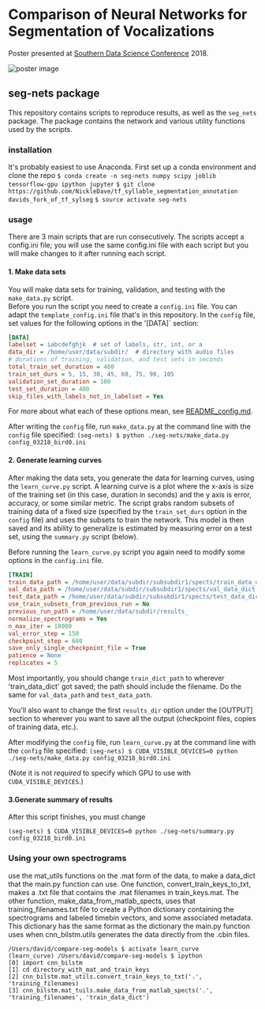 # Comparison of Neural Networks for Segmentation of Vocalizations
Poster presented at 
[Southern Data Science Conference](https://www.southerndatascience.com/) 2018.  

![poster image ](./doc/sdsc2018_poster/sdsc_nicholson_2018.png)

## seg-nets package

This repository contains scripts to reproduce results, as well as the `seg_nets` package.
The package contains the network and various utility functions used by the scripts.

### installation

It's probably easiest to use Anaconda. First set up a conda environment and clone the repo
`$ conda create -n seg-nets numpy scipy joblib tensorflow-gpu ipython jupyter`
`$ git clone https://github.com/NickleDave/tf_syllable_segmentation_annotation davids_fork_of_tf_sylseg`
`$ source activate seg-nets`

### usage

There are 3 main scripts that are run consecutively.
The scripts accept a config.ini file; you will use the same config.ini file with each script
but you will make changes to it after running each script.

#### 1. Make data sets

You will make data sets for training, validation, and testing with the `make_data.py` script.  
Before you run the script you need to create a `config.ini` file. You can adapt the 
`template_config.ini` file that's in this repository.
In the `config` file, set values for the following options in the '[DATA]` section:  
```ini
[DATA]
labelset = iabcdefghjk  # set of labels, str, int, or a 
data_dir = /home/user/data/subdir/  # directory with audio files
# durations of training, validation, and test sets in seconds
total_train_set_duration = 400
train_set_durs = 5, 15, 30, 45, 60, 75, 90, 105
validation_set_duration = 100
test_set_duration = 400
skip_files_with_labels_not_in_labelset = Yes
```
For more about what each of these options mean, see [README_config.md](./README_config.md).

After writing the `config` file, run `make_data.py` at the command line with the `config` file specified: 
`(seg-nets) $ python ./seg-nets/make_data.py config_03218_bird0.ini`

#### 2. Generate learning curves

After making the data sets, you generate the data for learning curves,
using the `learn_curve.py` script.
A learning curve is a plot where the x-axis is size of the training set 
(in this case, duration in seconds) and the y axis is error, accuracy, or some similar metric.
The script grabs random subsets of training data of a fixed size (specified by the 
`train_set_durs` option in the `config` file) and uses the subsets to train the network.
This model is then saved and its ability to generalize is estimated by measuring error on 
a test set, using the `summary.py` script (below).

Before running the `learn_curve.py` script you again need to modify some
options in the `config.ini` file.
```ini
[TRAIN]
train_data_path = /home/user/data/subdir/subsubdir1/spects/train_data_dict
val_data_path = /home/user/data/subdir/subsubdir1/spects/val_data_dict
test_data_path = /home/user/data/subdir/subsubdir1/spects/test_data_dict
use_train_subsets_from_previous_run = No
previous_run_path = /home/user/data/subdir/results_
normalize_spectrograms = Yes
n_max_iter = 18000
val_error_step = 150
checkpoint_step = 600
save_only_single_checkpoint_file = True
patience = None
replicates = 5
```

Most importantly, you should change `train_dict_path` to wherever 'train_data_dict' got saved; 
the path should include the filename. Do the same for `val_data_path` and `test_data_path`.

You'll also want to change the first `results_dir` option under the [OUTPUT] section to 
wherever you want to save all the output (checkpoint files, copies of training data, etc.).

After modifying the `config` file, run `learn_curve.py` at the command line with the `config` file specified:
`(seg-nets) $ CUDA_VISIBLE_DEVICES=0 python ./seg-nets/make_data.py config_03218_bird0.ini`

(Note it is not *required* to specify which GPU to use with `CUDA_VISIBLE_DEVICES`.)

#### 3.Generate summary of results
After this script finishes, you must change

`(seg-nets) $ CUDA_VISIBLE_DEVICES=0 python ./seg-nets/summary.py config_03218_bird0.ini`

### Using your own spectrograms

use the mat_utils functions on the .mat form of the data, to make a data_dict that the main.py function can use.
One function, convert_train_keys_to_txt, makes a .txt file that contains the .mat filenames in train_keys.mat.
The other function, make_data_from_matlab_spects, uses that training_filenames.txt file to create a Python dictionary
 containing the spectrograms and labeled timebin vectors, and some associated metadata. 
 This dictionary has the same format as the dictionary the main.py function uses when cnn_bilstm.utils generates 
 the data directly from the .cbin files.
```
/Users/david/compare-seg-models $ activate learn_curve
(learn_curve) /Users/david/compare-seg-models $ ipython
[0] import cnn_bilstm
[1] cd directory_with_mat_and_train_keys
[2] cnn_bilstm.mat_utils.convert_train_keys_to_txt('.', 'training_filenames)
[3] cnn_bilstm.mat_tuils.make_data_from_matlab_spects('.', 'training_filenames', 'train_data_dict')
```
